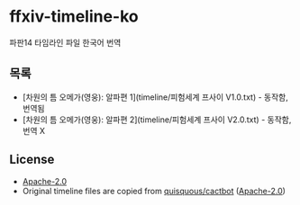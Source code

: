 # ffxiv-timeline-ko
파판14 타임라인 파일 한국어 번역

## 목록
- [차원의 틈 오메가(영웅): 알파편 1](timeline/피험세계 프사이 V1.0.txt) - 동작함, 번역됨
- [차원의 틈 오메가(영웅): 알파편 2](timeline/피험세계 프사이 V2.0.txt) - 동작함, 번역 X

## License
- [Apache-2.0](LICENSE)
- Original timeline files are copied from [quisquous/cactbot](https://github.com/quisquous/cactbot) ([Apache-2.0](https://github.com/quisquous/cactbot/blob/master/LICENSE))